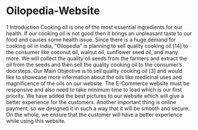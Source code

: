 # Oilopedia-Website

1 Introduction
Cooking oil is one of the most essential ingredients for our health. If our cooking oil is not good then
it brings an unpleasant taste to our food and causes some health issue. Since there is a huge demand
for cooking oil in India, “Oilopedia” is planning to sell quality cooking oil [14] to the consumer like
coconut oil, walnut oil, sunflower seed oil, and many more. We will collect the quality oil seeds from
the farmers and extract the oil from the seeds and then sell the quality cooking oil to the consumer’s
doorsteps. Our Main Objective is to sell quality cooking oil [3] and would like to showcase more
information about the oils like medicinal uses and magnificence of the oils on our website.
The E-Commerce website must be responsive and also need to take minimum time to load which is our first
priority. We have added the best pictures to our website which will give a better experience for the
customers. Another important thing is online payment, so we designed it in such a way that it will
be smooth and secure. On the whole, we ensure that the customer will have a better experience while
using this website.
